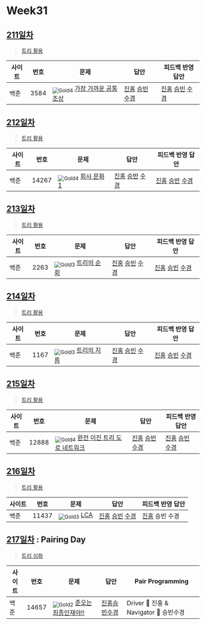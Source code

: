 <!-- tier 리스트 S -->
[Unrated]: https://user-images.githubusercontent.com/33937365/126247607-85783912-c11a-4d50-ac36-8cc7dcb75cd2.png
[Gold5]: https://user-images.githubusercontent.com/33937365/126247627-2979d4d5-915a-4c4e-adb7-c171f9bafe28.png
[Gold4]: https://user-images.githubusercontent.com/33937365/126247629-b24e1e24-4579-450f-bc3c-f166361091dd.png
[Gold3]: https://user-images.githubusercontent.com/33937365/126247630-80fb15af-debc-451d-a937-6c9c6bfa693b.png
[Gold2]: https://user-images.githubusercontent.com/33937365/126247633-7112f6a6-57da-4d1d-953f-5414ba8ffc3d.png
[Gold1]: https://user-images.githubusercontent.com/33937365/126247635-42bd3af9-e129-4379-b44a-22d75de3def6.png
<!-- tier 리스트 E -->

# Week31

## [211일차](Day211)

> [트리 활용](https://www.acmicpc.net/group/workbook/view/9797/35697)

| 사이트 | 번호 | 문제                 | 답안                | 피드백 반영 답안    |
| ------ | ---- | -------------------- | ------------------- | ------------------- |
| 백준   | 3584    | <sub>![Gold4]</sub> [가장 가까운 공통 조상](https://www.acmicpc.net/problem/3584) | [진홍](Day211/boj3584_kjh.java) [승빈](Day211/boj3584_wsb.java) [수경](Day211/boj3584_hsk.js) | [진홍](Day211/boj3584_kjh.java) [승빈](Day211/boj3584_wsb.java) [수경](Day211/boj3584_hsk_fb.js) |

## [212일차](Day212)

> [트리 활용](https://www.acmicpc.net/group/workbook/view/9797/35723)

| 사이트 | 번호 | 문제                 | 답안                | 피드백 반영 답안    |
| ------ | ---- | -------------------- | ------------------- | ------------------- |
| 백준   | 14267 | <sub>![Gold4]</sub> [회사 문화 1](https://www.acmicpc.net/problem/14267) | [진홍](Day212/boj14267_kjh.java) [승반](Day212/boj14267_wsb.java) [수경](Day212/boj14267_hsk.js) | [진홍](Day212/boj14267_kjh_fb.java) [승반](Day212/boj14267_wsb.java) [수경](Day212/boj14267_hsk_.js) |

## [213일차](Day213)

> [트리 활용](https://www.acmicpc.net/group/workbook/view/9797/35770)

| 사이트 | 번호 | 문제                 | 답안                | 피드백 반영 답안    |
| ------ | ---- | -------------------- | ------------------- | ------------------- |
| 백준   | 2263 | <sub>![Gold3]</sub> [트리의 순회](https://www.acmicpc.net/problem/2263) | [진홍](Day213/boj2263_kjh.java) [승빈](Day213/boj2263_wsb.java) [수경](Day213/boj2263_hsk.js) | [진홍](Day213/boj2263_kjh.java) [승빈](Day213/boj2263_wsb.java) [수경](Day213/boj2263_hsk_fb.js) |

## [214일차](Day214)

> [트리 활용](https://www.acmicpc.net/group/workbook/view/9797/35786)

| 사이트 | 번호 | 문제                 | 답안                | 피드백 반영 답안    |
| ------ | ---- | -------------------- | ------------------- | ------------------- |
| 백준   | 1167    | <sub>![Gold3]</sub> [트리의 지름](https://www.acmicpc.net/problem/1167) | [진홍](Day214/boj1167_kjh.java) [승빈](Day214/boj1167_wsb.java) [수경](Day214/boj1167_hsk.js) | [진홍](Day214/boj1167_kjh_fb.java) [승빈](Day214/boj1167_wsb_fb.java) [수경](Day214/boj1167_hsk_fb.js) |

## [215일차](Day215)

> [트리 활용](https://www.acmicpc.net/group/workbook/view/9797/35823)

| 사이트 | 번호 | 문제                 | 답안                | 피드백 반영 답안    |
| ------ | ---- | -------------------- | ------------------- | ------------------- |
| 백준   | 12888 | <sub>![Gold4]</sub> [완전 이진 트리 도로 네트워크](https://www.acmicpc.net/problem/12888) | [진홍](Day215/boj12888_kjh.java) [승빈](Day215/boj12888_wsb.java) [수경](Day215/boj12888_hsk.py) | [진홍](Day215/boj12888_kjh.java) [승빈](Day215/boj12888_wsb.java) [수경](Day215/boj12888_hsk.py) |

## [216일차](Day216)

> [트리 활용](https://www.acmicpc.net/group/workbook/view/9797/35836)

| 사이트 | 번호 | 문제                 | 답안                | 피드백 반영 답안    |
| ------ | ---- | -------------------- | ------------------- | ------------------- |
| 백준   | 11437 | <sub>![Gold3]</sub> [LCA](https://www.acmicpc.net/problem/11437) | [진홍](Day216/boj11437_kjh.java) [승빈](Day216/boj11437_wsb.java) [수경](Day216/boj11437_hsk.js) | [진홍](Day216/boj11437_kjh.java) 승빈 수경 |

## [217일차](Day217) : Pairing Day

> [트리 심화](https://www.acmicpc.net/group/workbook/view/9797/35949)

| 사이트 | 번호 | 문제                 | 답안                | Pair Programming    |
| ------ | ---- | -------------------- | ------------------- | ------------------- |
| 백준   | 14657    | <sub>![Gold2]</sub> [준오는 최종인재야!!](https://www.acmicpc.net/problem/14657) | [진홍승빈수경](Day217/boj14657_kjhwsbhsk.java) | Driver 🚗 진홍 & Navigator 🧭 승빈수경 |

